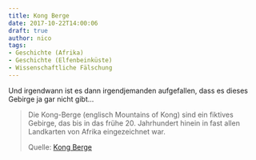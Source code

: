 ```yaml
---
title: Kong Berge
date: 2017-10-22T14:00:06
draft: true
author: nico
tags: 
- Geschichte (Afrika)
- Geschichte (Elfenbeinküste)
- Wissenschaftliche Fälschung
---
```


Und irgendwann ist es dann irgendjemanden aufgefallen, dass es dieses Gebirge ja gar nicht gibt...

> Die Kong-Berge (englisch Mountains of Kong) sind ein fiktives Gebirge, das bis
> in das frühe 20. Jahrhundert hinein in fast allen Landkarten von Afrika
> eingezeichnet war.
>
> Quelle: [Kong Berge](https://de.wikipedia.org/wiki/Kong-Berge)
